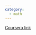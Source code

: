 ```yaml
---
category:
  - math
---
```

[Coursera link](https://www.coursera.org/learn/mathematical-thinking?irclickid=Vfh2I63X3xyPTNcX9oQhrxboUkFWi5TpZx8yRw0&irgwc=1&utm_medium=partners&utm_source=impact&utm_campaign=2331964&utm_content=b2c)

